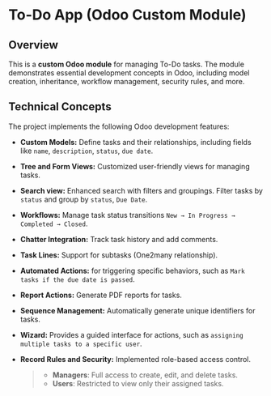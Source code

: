# To-Do App (Odoo Custom Module)
## Overview
This is a **custom Odoo module** for managing To-Do tasks. The module demonstrates essential development concepts in Odoo, including model creation, inheritance, workflow management, security rules, and more.

## Technical Concepts  
The project implements the following Odoo development features:

- **Custom Models:** Define tasks and their relationships, including fields like `name`, `description`, `status`, `due date`.

- **Tree and Form Views:** Customized user-friendly views for managing tasks.

- **Search view:** Enhanced search with filters and groupings. Filter tasks by `status` and group by `status`, `Due Date`.

- **Workflows:** Manage task status transitions `New → In Progress → Completed → Closed`.
   
- **Chatter Integration:** Track task history and add comments.

- **Task Lines:** Support for subtasks (One2many relationship).  

- **Automated Actions:** for triggering specific behaviors, such as `Mark tasks if the due date is passed`.

- **Report Actions:** Generate PDF reports for tasks.

- **Sequence Management:** Automatically generate unique identifiers for tasks.

- **Wizard:** Provides a guided interface for actions, such as `assigning multiple tasks to a specific user`.

- **Record Rules and Security:** Implemented role-based access control.
     >- **Managers**: Full access to create, edit, and delete tasks.
     >- **Users**: Restricted to view only their assigned tasks.

